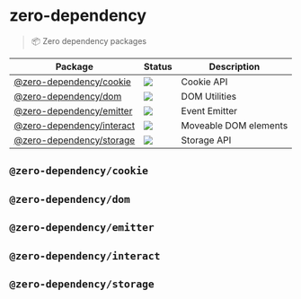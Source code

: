 # zero-dependency

> 📦 Zero dependency packages

| Package | Status | Description |
| ------- | ------ | ----------- |
| [@zero-dependency/cookie](#zero-dependencycookie) | [![](https://img.shields.io/npm/v/@zero-dependency/cookie)](https://npm.im/@zero-dependency/cookie) | Cookie API |
| [@zero-dependency/dom](#zero-dependencydom) | [![](https://img.shields.io/npm/v/@zero-dependency/dom)](https://npm.im/@zero-dependency/dom) | DOM Utilities |
| [@zero-dependency/emitter](#zero-dependencyemitter) | [![](https://img.shields.io/npm/v/@zero-dependency/emitter)](https://npm.im/@zero-dependency/emitter) | Event Emitter |
| [@zero-dependency/interact](#zero-dependencyinteract) | [![](https://img.shields.io/npm/v/@zero-dependency/interact)](https://npm.im/@zero-dependency/interact) | Moveable DOM elements |
| [@zero-dependency/storage](#zero-dependencystorage) | [![](https://img.shields.io/npm/v/@zero-dependency/storage)](https://npm.im/@zero-dependency/storage) | Storage API |

## `@zero-dependency/cookie`

## `@zero-dependency/dom`

## `@zero-dependency/emitter`

## `@zero-dependency/interact`

## `@zero-dependency/storage`
